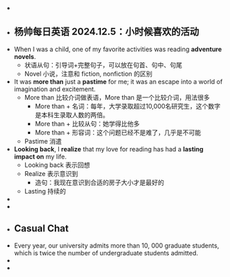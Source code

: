 -
- ## 杨帅每日英语 2024.12.5：小时候喜欢的活动
- When I was a child, one of my favorite activities was reading **adventure novels**.
	- 状语从句：引导词+完整句子，可以放在句首、句中、句尾
	- Novel 小说，注意和 fiction, nonfiction 的区别
- It was **more than** just a **pastime** for me; it was an escape into a world of imagination and excitement.
	- More than 比较介词做表语，More than 是一个比较介词，用法很多
		- More than + 名词：每年，大学录取超过10,000名研究生，这个数字是本科生录取人数的两倍。
		- More than + 比较从句：她学得比他多
		- More than + 形容词：这个问题已经不是难了，几乎是不可能
	- Pastime 消遣
- **Looking back**, I **realize** that my love for reading has had a **lasting impact on** my life.
	- Looking back 表示回想
	- Realize 表示意识到
		- 造句：我现在意识到合适的房子大小才是最好的
	- Lasting 持续的
-
-
- ## Casual Chat
- Every year, our university admits more than 10, 000 graduate students, which is twice the number of undergraduate students admitted.
-
-